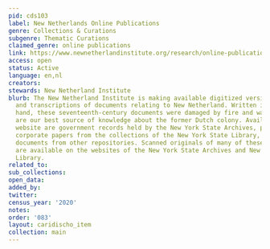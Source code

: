 ```yaml
---
pid: cds103
label: New Netherlands Online Publications
genre: Collections & Curations
subgenre: Thematic Curations
claimed_genre: online publications
link: https://www.newnetherlandinstitute.org/research/online-publications/
access: open
status: Active
language: en,nl
creators:
stewards: New Netherland Institute
blurb: The New Netherland Institute is making available digitized versions of translations
  and transcriptions of documents relating to New Netherland. Written in an archaic
  hand, these seventeenth-century documents were damaged by fire and water, but they
  are our best source of knowledge about the former Dutch colony. Available on this
  website are government records held by the New York State Archives, private and
  corporate papers from the collections of the New York State Library, and selected
  documents from other repositories. Scanned originals of many of these documents
  are available on the websites of the New York State Archives and New York State
  Library.
related_to:
sub_collections:
open_data:
added_by:
twitter:
census_year: '2020'
notes:
order: '083'
layout: caridischo_item
collection: main
---
```

